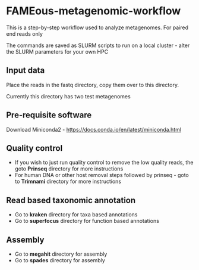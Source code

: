 # FAMEous-metagenomic-workflow

This is a step-by-step workflow used to analyze metagenomes. 
For paired end reads only 

The commands are saved as SLURM scripts to run on a local cluster - alter the SLURM parameters for your own HPC

## Input data

Place the reads in the fastq directory, copy them over to this directory. 

Currently this directory has two test metagenomes

## Pre-requisite software 
Download Miniconda2 - https://docs.conda.io/en/latest/miniconda.html


## Quality control 

- If you wish to just run quality control to remove the low quality reads, the goto **Prinseq** directory for more instructions 
- For human DNA or other host removal steps followed by prinseq - goto to **Trimnami** directory for more instructions

## Read based taxonomic annotation 

- Go to **kraken** directory for taxa based annotations 
- Go to **superfocus** directory for function based annotations 

## Assembly 

- Go to **megahit** directory for assembly 
- Go to **spades** directory for assembly
  

